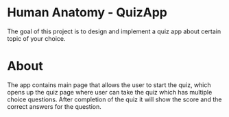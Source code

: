 # Human Anatomy - QuizApp
The goal of this project is to design and implement a quiz app about certain topic of your choice.

# About
The app contains main page that allows the user to start the quiz, which opens up the quiz page where user can take the quiz 
which has multiple choice questions. After completion of the quiz it will show the score and the correct answers
for the question.
